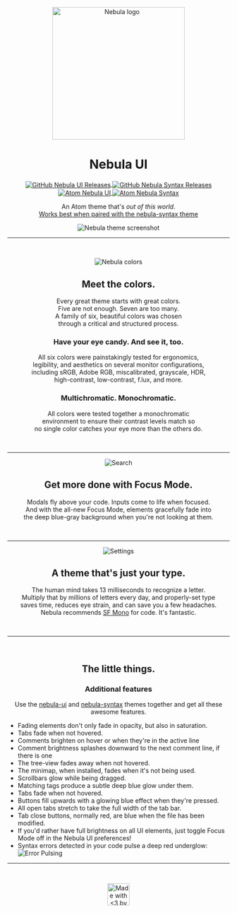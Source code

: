 <!-- Logo -->

<p align="center">
  <img align="center" src="http://tjkoh.li/JY0q/CDW60KpL+" alt="Nebula logo" width="300">
</p>

<!-- Heading -->

<h1 align="center">Nebula UI</h1>

<!-- Shields -->

<p align="center">
	<a href="https://github.com/tjkohli/nebula-ui/">
		<img align="center" src="https://img.shields.io/github/release/tjkohli/nebula-ui.svg?style=flat-square&label=UI%20-%20GitHub" alt="GitHub Nebula UI Releases">
	</a>
	<a href="https://github.com/tjkohli/nebula-syntax/">
		<img align="center" src="https://img.shields.io/github/release/tjkohli/nebula-syntax.svg?style=flat-square&label=Syntax%20-%20GitHub" alt="GitHub Nebula Syntax Releases">
	</a>
	<a href="https://atom.io/themes/nebula-ui">
		<img align="center" src="https://img.shields.io/apm/dm/nebula-ui.svg?style=flat-square&label=UI%20-%20Atom" alt="Atom Nebula UI">
	</a>
	<a href="https://atom.io/themes/nebula-syntax">
		<img align="center" src="https://img.shields.io/apm/dm/nebula-syntax.svg?style=flat-square&label=Syntax%20-%20Atom" alt="Atom Nebula Syntax">
	</a>
</p>

<p align="center">An Atom theme that's <em>out of this world</em>.<br><a href="https://atom.io/themes/nebula-syntax">Works best when paired with the nebula-syntax theme</a></p>

<p align="center">
  <img align="center" src="http://tjkoh.li/q4OR/47Q3r092+" alt="Nebula theme screenshot">
</p>

<hr>

<!-- Colors -->

<br>
<p align="center">
  <img align="center" src="http://tjkoh.li/nmlY/12d2Hgpc+" alt="Nebula colors">
</p>

<h2 align="center" >Meet the colors.</h2>
<p align="center">
	Every great theme starts with great colors. <br>
	Five are not enough. Seven are too many. <br>
	A family of six, beautiful colors was chosen <br>
	through a critical and structured process.
</p>

<!-- Contrast -->

<h3 align="center">Have your eye candy. And see it, too.</h3>
<p align="center">
	All six colors were painstakingly tested for ergonomics, <br>
	legibility, and aesthetics on several monitor configurations, <br>
	including sRGB, Adobe RGB, miscalibrated, grayscale, HDR, <br>
	high-contrast, low-contrast, f.lux, and more.
</p>

<h3 align="center">Multichromatic. Monochromatic.</h3>
<p align="center">
	All colors were tested together a monochromatic <br>
	environment to ensure their contrast levels match so <br>
	no single color catches your eye more than the others do.
</p>
<br>

<hr>

<!-- Focus -->

<p align="center">
  <img align="center" src="http://tjkoh.li/EoKQ/1zrgqdez+" alt="Search">
</p>

<h2 align="center">Get more done with Focus Mode.</h2>
<p align="center">
	Modals fly above your code. Inputs come to life when focused. <br>
	And with the all-new Focus Mode, elements gracefully fade into <br>the deep blue-gray background when you're not looking at them.
</p>
<br>

<hr>

<!-- Typography -->

<p align="center">
  <img align="center" src="http://tjkoh.li/deT/3HRNDq60+" alt="Settings">
</p>

<h2 align="center">A theme that's just your type.</h2>
<p align="center">
	The human mind takes 13 milliseconds to recognize a letter. <br>
	Multiply that by millions of letters every day, and properly-set type <br>
	saves time, reduces eye strain, and can save you a few headaches.<br>
	Nebula recommends <a href="https://atom.io/packages/import-sf-mono">SF Mono</a> for code. It's fantastic.
</p>
<br>

<hr>

<br>

<h2 align="center">The little things.</h2>
<h3 align="center">Additional features</h3>
<p align="center">Use the <a href="https://atom.io/themes/nebula-ui">nebula-ui</a> and <a href="https://atom.io/themes/nebula-syntax">nebula-syntax</a> themes together and get all these awesome features.
	<ul>
		<li>Fading elements don't only fade in opacity, but also in saturation.</li>
		<li>Tabs fade when not hovered.</li>
		<li>Comments brighten on hover or when they're in the active line</li>
		<li>Comment brightness splashes downward to the next comment line, if there is one</li>
		<li>The tree-view fades away when not hovered.</li>
		<li>The minimap, when installed, fades when it's not being used.</li>
		<li>Scrollbars glow while being dragged.</li>
		<li>Matching tags produce a subtle deep blue glow under them.</li>
		<li>Tabs fade when not hovered.</li>
		<li>Buttons fill upwards with a glowing blue effect when they're pressed.</li>
		<li>All open tabs stretch to take the full width of the tab bar.</li>
		<li>Tab close buttons, normally red, are blue when the file has been modified.</li>
		<li>If you'd rather have full brightness on all UI elements, just toggle Focus Mode off in the Nebula UI preferences!</li>
		<li>
			Syntax errors detected in your code pulse a deep red underglow:<br>
			<img src="http://i.giphy.com/12BQyrHqrBij9C.gif" alt="Error Pulsing">
		</li>
	</ul>
</p>

<hr>

<br>
<p align="center">
	<a href="http://www.tjkohli.com/" title="Made with <3 by TJ Kohli">
		<img src="http://tjkoh.li/15T2G/5ICxHe96+" align="center" width="50" alt="Made with <3 by TJ Kohli">
	</a>
</p>
